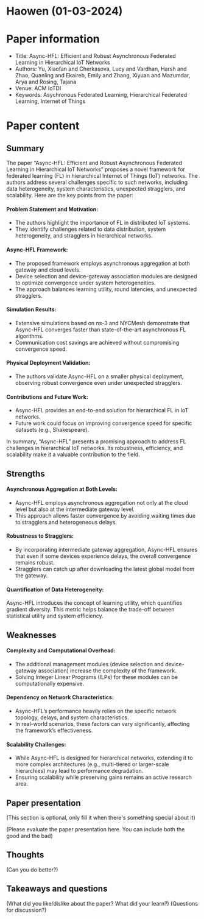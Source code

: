 # Haowen (01-03-2024)

# Paper information
- Title: Async-HFL: Efficient and Robust Asynchronous Federated Learning in Hierarchical IoT Networks
- Authors: Yu, Xiaofan and Cherkasova, Lucy and Vardhan, Harsh and Zhao, Quanling and Ekaireb, Emily and Zhang, Xiyuan and Mazumdar, Arya and Rosing, Tajana
- Venue: ACM IoTDI
- Keywords: Asychronous Federated Learning, Hierarchical Federated Learning, Internet of Things

# Paper content
## Summary
The paper “Async-HFL: Efficient and Robust Asynchronous Federated Learning in Hierarchical IoT Networks” proposes a novel framework for federated learning (FL) in hierarchical Internet of Things (IoT) networks. The authors address several challenges specific to such networks, including data heterogeneity, system characteristics, unexpected stragglers, and scalability. Here are the key points from the paper:

#### Problem Statement and Motivation:
- The authors highlight the importance of FL in distributed IoT systems.
- They identify challenges related to data distribution, system heterogeneity, and stragglers in hierarchical networks.

#### Async-HFL Framework:
- The proposed framework employs asynchronous aggregation at both gateway and cloud levels.
- Device selection and device-gateway association modules are designed to optimize convergence under system heterogeneities.
- The approach balances learning utility, round latencies, and unexpected stragglers.

#### Simulation Results:
- Extensive simulations based on ns-3 and NYCMesh demonstrate that Async-HFL converges faster than state-of-the-art asynchronous FL algorithms.
- Communication cost savings are achieved without compromising convergence speed.

#### Physical Deployment Validation:
- The authors validate Async-HFL on a smaller physical deployment, observing robust convergence even under unexpected stragglers.

#### Contributions and Future Work:
- Async-HFL provides an end-to-end solution for hierarchical FL in IoT networks.
- Future work could focus on improving convergence speed for specific datasets (e.g., Shakespeare).

In summary, “Async-HFL” presents a promising approach to address FL challenges in hierarchical IoT networks. Its robustness, efficiency, and scalability make it a valuable contribution to the field.

## Strengths
#### Asynchronous Aggregation at Both Levels:
- Async-HFL employs asynchronous aggregation not only at the cloud level but also at the intermediate gateway level.
- This approach allows faster convergence by avoiding waiting times due to stragglers and heterogeneous delays.

#### Robustness to Stragglers:
- By incorporating intermediate gateway aggregation, Async-HFL ensures that even if some devices experience delays, the overall convergence remains robust.
- Stragglers can catch up after downloading the latest global model from the gateway.

#### Quantification of Data Heterogeneity:
Async-HFL introduces the concept of learning utility, which quantifies gradient diversity.
This metric helps balance the trade-off between statistical utility and system efficiency.

## Weaknesses
#### Complexity and Computational Overhead:
- The additional management modules (device selection and device-gateway association) increase the complexity of the framework.
- Solving Integer Linear Programs (ILPs) for these modules can be computationally expensive.

#### Dependency on Network Characteristics:
- Async-HFL’s performance heavily relies on the specific network topology, delays, and system characteristics.
- In real-world scenarios, these factors can vary significantly, affecting the framework’s effectiveness.

#### Scalability Challenges:
- While Async-HFL is designed for hierarchical networks, extending it to more complex architectures (e.g., multi-tiered or larger-scale hierarchies) may lead to performance degradation.
- Ensuring scalability while preserving gains remains an active research area.

## Paper presentation

(This section is optional, only fill it when there's something special about it)

(Please evaluate the paper presentation here. You can include both the good and the bad)

## Thoughts
(Can you do better?)

## Takeaways and questions
(What did you like/dislike about the paper? What did your learn?)
(Questions for discussion?)
